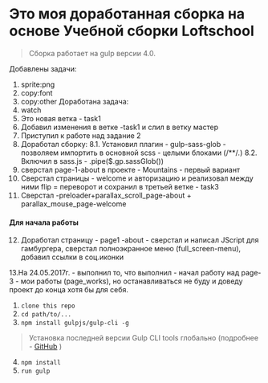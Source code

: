 # Это моя доработанная сборка на основе Учебной сборки Loftschool

> Сборка работает на gulp версии 4.0. 

Добавлены задачи:
1. sprite:png
2. copy:font
3. copy:other
Доработана задача:
4. watch
5. Это новая ветка - task1
6. Добавил изменения в ветке -task1 и слил в ветку мастер
7. Приступил к работе над задание 2
8. Доработал сборку:
    8.1. Установил плагин - gulp-sass-glob - позволяем импортить в основной scss - целыми блоками (/**/*.*)
    8.2. Включил в sass.js - .pipe($.gp.sassGlob())
9. сверстал page-1-about в проекте - Mountains - первый вариант   
10. Сверстал страницы - welcome и авторизацию и реализовал между ними flip = переворот
и сохранил в третьей ветке - task3
11. Сверстал -preloader+parallax_scroll_page-about + parallax_mouse_page-welcome
#### Для начала работы
12. Доработал страницу - page1 -about - сверстал и написал JScript для гамбургера,
 сверстал полноэкранное меню (full_screen-menu), добавил ссылки в соц.иконки

 13.На 24.05.2017г. - выполнил то, что выполнил - начал работу над page-3 - мои работы (page_works),
 но останавливаться не буду и доведу проект до конца хотя бы для себя.


1. ```clone this repo```
2. ```cd path/to/...```
3. ```npm install gulpjs/gulp-cli -g```  
> Установка последней версии Gulp CLI tools глобально (подробнее - [GitHub](https://github.com/gulpjs/gulp/blob/4.0/docs/getting-started.md) )

4. ```npm install```
6. ```run gulp``` 

